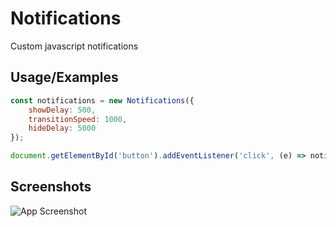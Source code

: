 
# Notifications

Custom javascript notifications

## Usage/Examples

```javascript
const notifications = new Notifications({
    showDelay: 500,
    transitionSpeed: 1000,
    hideDelay: 5000
});

document.getElementById('button').addEventListener('click', (e) => notifications.addNotification('success', 'You clicked the button.'));
```
## Screenshots

![App Screenshot](https://i.ibb.co/tZ8KPbQ/image.png)
